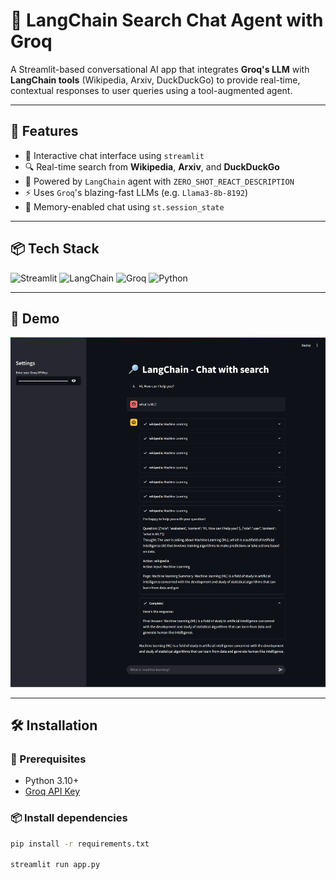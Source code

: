 # 🔎 LangChain Search Chat Agent with Groq

A Streamlit-based conversational AI app that integrates **Groq's LLM** with **LangChain tools** (Wikipedia, Arxiv, DuckDuckGo) to provide real-time, contextual responses to user queries using a tool-augmented agent.

---

## 🧠 Features

- 💬 Interactive chat interface using `streamlit`
- 🔍 Real-time search from **Wikipedia**, **Arxiv**, and **DuckDuckGo**
- 🧩 Powered by `LangChain` agent with `ZERO_SHOT_REACT_DESCRIPTION`
- ⚡ Uses `Groq`'s blazing-fast LLMs (e.g. `Llama3-8b-8192`)
- 🧠 Memory-enabled chat using `st.session_state`

---

## 📦 Tech Stack

![Streamlit](https://img.shields.io/badge/Streamlit-FF4B4B?style=for-the-badge&logo=streamlit&logoColor=white)
![LangChain](https://img.shields.io/badge/LangChain-00A67E?style=for-the-badge)
![Groq](https://img.shields.io/badge/Groq-0A0A0A?style=for-the-badge&logo=groq)
![Python](https://img.shields.io/badge/Python-3776AB?style=for-the-badge&logo=python&logoColor=white)

---

## 🚀 Demo

![Demo Screenshot](./app.png)

>
---

## 🛠️ Installation

### 🔧 Prerequisites
- Python 3.10+
- [Groq API Key](https://console.groq.com/)

### 📦 Install dependencies
```bash
pip install -r requirements.txt

streamlit run app.py

